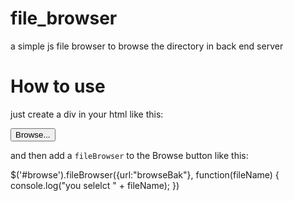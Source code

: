 file_browser
============

a simple js file browser to browse the directory in back end server

How to use
============
  just create a div in your html like this:

  <button id="browse">Browse...</button>
  <div id="fileBrowser"></div>
  
  and then add a `fileBrowser` to the Browse button like this:
  
  $('#browse').fileBrowser({url:"browseBak"}, function(fileName) {
     console.log("you selelct " + fileName);
  })
